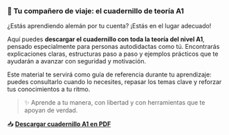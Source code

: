 ### 📘 Tu compañero de viaje: el cuadernillo de teoría A1

¿Estás aprendiendo alemán por tu cuenta? ¡Estás en el lugar adecuado!

Aquí puedes **descargar el cuadernillo con toda la teoría del nivel A1**, pensado especialmente para personas autodidactas como tú. Encontrarás explicaciones claras, estructuras paso a paso y ejemplos prácticos que te ayudarán a avanzar con seguridad y motivación.

Este material te servirá como guía de referencia durante tu aprendizaje: puedes consultarlo cuando lo necesites, repasar los temas clave y reforzar tus conocimientos a tu ritmo.

> ✨ Aprende a tu manera, con libertad y con herramientas que te apoyan de verdad.

📥 **[Descargar cuadernillo A1 en PDF](/libro.epub)**
